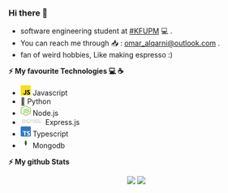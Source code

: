 ### Hi there 👋

- software engineering student at <a href="http://www.kfupm.edu.sa/Default.aspx">#KFUPM</a> 💻 .
- You can reach me through 📥 : omar_alqarni@outlook.com .
- fan of weird hobbies, Like making espresso :)



<b> ⚡️ My favourite Technologies 💻 ☕️</b>
<div>
  <ul>
    <li><img height="20px" width="20px" src="Assets/js.png"/>   Javascript</li>
    <li>🐍 Python</li>
    <li><img height="20px" width="20px" src="Assets/Node.png"/> Node.js</li>
    <li><img height="15px" width="45px" src="Assets/Express.png"/> Express.js</li>
    <li><img height="20px" width="20px" src="Assets/ts.png"/> Typescript</li>
    <li><img height="20px" width="20px" src="Assets/Mongo.png"/> Mongodb</li>
  </ul>
</div>


<b>⚡ My github Stats</b>

<p align="center">
<img height="180em" src="https://mz-github-stats.vercel.app/api?username=omaraalqarni&show_icons=true&hide_border=true&theme=radical"/>

<!-- Most Used Languages -->
<img height="180em" src="https://mz-github-stats.vercel.app/api/top-langs/?username=omaraalqarni&show_icons=true&hide_border=true&layout=compact&langs_count=8&theme=radical"/>

</p>


